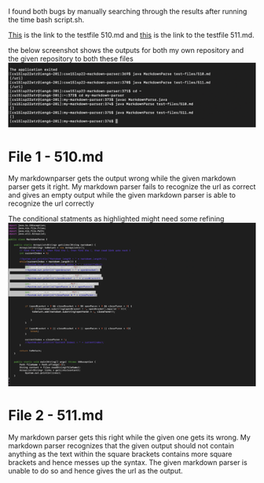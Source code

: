 
I found both bugs by manually searching through the results after running the time bash script.sh.

[This](https://github.com/nidhidhamnani/markdown-parser/blob/main/test-files/510.md) is the link to the testfile 510.md and [this](https://github.com/nidhidhamnani/markdown-parser/blob/main/test-files/511.md)
is the link to the testfile 511.md.

the below screenshot shows the outputs for both my own repository and the given repository to both these files
![](https://github.com/Ria-Singh/cse15l-lab-reports/blob/main/Screenshot%202022-06-06%20at%2012.29.07%20AM.png)



# File 1 - 510.md
My markdownparser gets the output wrong while the given markdown parser gets it right.
My markdown parser fails to recognize the url as correct and gives an empty output while the given markdown parser is able to recognize the url correctly

The conditional statments as highlighted might need some refining
![](https://github.com/Ria-Singh/cse15l-lab-reports/blob/main/Screenshot%202022-06-06%20at%2012.51.59%20AM.png)

# File 2 - 511.md
My markdown parser gets this right while the given one gets its wrong.
My markdown parser recognizes that the given output should not contain anything as the text within the square brackets contains more square brackets and hence messes up the syntax. The given markdown parser is unable to do so and hence gives the url as the output.


